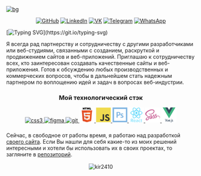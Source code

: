 [![bg](https://github.com/Kir2410/Kir2410/blob/main/Group%2018.jpg)]()

<p align="center">
<a href="https://github.com/Kir2410"><img src="https://github.com/Kir2410/Kir2410/blob/main/img/GitHub.png" 
alt="GitHub" width="50" height="50"/></a>
<a href=""><img src="https://github.com/Kir2410/Kir2410/blob/main/img/Linkedin.png" 
alt="LinkedIn" width="50" height="50"/></a>
<a href="https://vk.com/kir_korshun_off"><img src="https://github.com/Kir2410/Kir2410/blob/main/img/vk.png" 
alt="VK" width="50" height="50"/></a>
<a href=""><img src="https://github.com/Kir2410/Kir2410/blob/main/img/telegram.png" 
alt="Telegram" width="50" height="50"/></a>
<a href=""><img src="https://github.com/Kir2410/Kir2410/blob/main/img/WhatsApp.png" 
alt="WhatsApp" width="50" height="50"/></a>
</p>


[![Typing SVG](https://readme-typing-svg.demolab.com?font=Fira+Code&size=32&duration=3000&pause=1000&color=F7F469&center=%D0%B2%D0%B5%D1%80%D0%BD%D0%BE&vCenter=%D0%B2%D0%B5%D1%80%D0%BD%D0%BE&width=700&lines=%D0%9F%D1%80%D0%B8%D0%B2%D0%B5%D1%82!+%D0%9C%D0%B5%D0%BD%D1%8F+%D0%B7%D0%BE%D0%B2%D1%83%D1%82+%D0%9A%D0%BE%D1%80%D1%88%D1%83%D0%BD%D0%BE%D0%B2+%D0%9A%D0%B8%D1%80%D0%B8%D0%BB%D0%BB.;%D0%AF+-+%D0%BD%D0%B0%D1%87%D0%B8%D0%BD%D0%B0%D1%8E%D1%89%D0%B8%D0%B9+Frontend+%D1%80%D0%B0%D0%B7%D1%80%D0%B0%D0%B1%D0%BE%D1%82%D1%87%D0%B8%D0%BA.)](https://git.io/typing-svg)


Я всегда рад партнерству и сотрудничеству с другими разработчиками или веб-студиями, связанными с созданием, раскруткой и продвижением сайтов и веб-приложений. Приглашаю к сотрудничеству всех, кто заинтересован создавать качественные сайты и веб-приложения. Готов к обсуждению любых производственных и коммерческих вопросов, чтобы в дальнейшем стать надежным партнером по воплощению идей и задач в вопросах веб-индустрии.

<h3 align="center">Мой технологический стэк</h3>
<p align="center"> <a href="https://www.w3schools.com/css/" target="_blank" rel="noreferrer"> <img src="https://github.com/Kir2410/Kir2410/blob/main/Квадрат%20с%20иконкой.png" alt="css3" width="40" height="40"/> </a> <a href="https://www.figma.com/" target="_blank" rel="noreferrer"> <img src="https://www.vectorlogo.zone/logos/figma/figma-icon.svg" alt="figma" width="40" height="40"/> </a> <a href="https://git-scm.com/" target="_blank" rel="noreferrer"> <img src="https://www.vectorlogo.zone/logos/git-scm/git-scm-icon.svg" alt="git" width="40" height="40"/> </a> <a href="https://www.w3.org/html/" target="_blank" rel="noreferrer"> <img src="https://raw.githubusercontent.com/devicons/devicon/master/icons/html5/html5-original-wordmark.svg" alt="html5" width="40" height="40"/> </a> <a href="https://developer.mozilla.org/en-US/docs/Web/JavaScript" target="_blank" rel="noreferrer"> <img src="https://raw.githubusercontent.com/devicons/devicon/master/icons/javascript/javascript-original.svg" alt="javascript" width="40" height="40"/> </a> <a href="https://www.photoshop.com/en" target="_blank" rel="noreferrer"> <img src="https://raw.githubusercontent.com/devicons/devicon/master/icons/photoshop/photoshop-line.svg" alt="photoshop" width="40" height="40"/> </a> <a href="https://reactjs.org/" target="_blank" rel="noreferrer"> <img src="https://raw.githubusercontent.com/devicons/devicon/master/icons/react/react-original-wordmark.svg" alt="react" width="40" height="40"/> </a> <a href="https://sass-lang.com" target="_blank" rel="noreferrer"> <img src="https://raw.githubusercontent.com/devicons/devicon/master/icons/sass/sass-original.svg" alt="sass" width="40" height="40"/> </a> <a href="https://vuejs.org/" target="_blank" rel="noreferrer"> <img src="https://raw.githubusercontent.com/devicons/devicon/master/icons/vuejs/vuejs-original-wordmark.svg" alt="vuejs" width="40" height="40"/> </a> </p>

###

Сейчас, в свободное от работы время, я работаю над разработкой <a href="https://kirillkorshunov.ru">своего сайта</a>.
Если Вы нашли для себя какие-то из моих решений интересными и хотели бы использовать их в своих проектах, то загляните в <a href="https://github.com/Kir2410/kirillkorshunov.ru">репозиторий</a>.


<p align="center"><img align="center" src="https://github-readme-stats.vercel.app/api/top-langs?username=kir2410&show_icons=true&theme=cobalt&locale=en&layout=compact" alt="kir2410" /></p>

<!--
**Kir2410/Kir2410** is a ✨ _special_ ✨ repository because its `README.md` (this file) appears on your GitHub profile.

Here are some ideas to get you started:

- 🔭 I’m currently working on ...
- 🌱 I’m currently learning ...
- 👯 I’m looking to collaborate on ...
- 🤔 I’m looking for help with ...
- 💬 Ask me about ...
- 📫 How to reach me: ...
- 😄 Pronouns: ...
- ⚡ Fun fact: ...
-->
